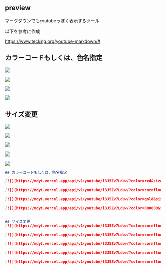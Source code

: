 ## preview
マークダウンでもyoutubeっぽく表示するツール　

以下を参考に作成　　

https://www.tecking.org/youtube-markdown/#

## カラーコードもしくは、色名指定

[![](https://mdyt.vercel.app/api/v1/youtube/l3J5Zv7Lduw/?color=red&size=100)](https://www.youtube.com/watch?v=l3J5Zv7Lduw)

[![](https://mdyt.vercel.app/api/v1/youtube/l3J5Zv7Lduw/?color=cornflowerblue&size=100)](https://www.youtube.com/watch?v=l3J5Zv7Lduw)

[![](https://mdyt.vercel.app/api/v1/youtube/l3J5Zv7Lduw/?color=gold&size=100)](https://www.youtube.com/watch?v=l3J5Zv7Lduw)

[![](https://mdyt.vercel.app/api/v1/youtube/l3J5Zv7Lduw/?color=000000&size=100)](https://www.youtube.com/watch?v=l3J5Zv7Lduw)


## サイズ変更
[![](https://mdyt.vercel.app/api/v1/youtube/l3J5Zv7Lduw/?color=cornflowerblue&size=５0)](https://www.youtube.com/watch?v=l3J5Zv7Lduw)

[![](https://mdyt.vercel.app/api/v1/youtube/l3J5Zv7Lduw/?color=cornflowerblue&size=100)](https://www.youtube.com/watch?v=l3J5Zv7Lduw)

[![](https://mdyt.vercel.app/api/v1/youtube/l3J5Zv7Lduw/?color=cornflowerblue&size=150)](https://www.youtube.com/watch?v=l3J5Zv7Lduw)

[![](https://mdyt.vercel.app/api/v1/youtube/l3J5Zv7Lduw/?color=cornflowerblue&size=200)](https://www.youtube.com/watch?v=l3J5Zv7Lduw)

[![](https://mdyt.vercel.app/api/v1/youtube/l3J5Zv7Lduw/?color=cornflowerblue&size=250)](https://www.youtube.com/watch?v=l3J5Zv7Lduw)


```markdown
## カラーコードもしくは、色名指定

[![](https://mdyt.vercel.app/api/v1/youtube/l3J5Zv7Lduw/?color=red&size=100)](https://www.youtube.com/watch?v=l3J5Zv7Lduw)

[![](https://mdyt.vercel.app/api/v1/youtube/l3J5Zv7Lduw/?color=cornflowerblue&size=100)](https://www.youtube.com/watch?v=l3J5Zv7Lduw)

[![](https://mdyt.vercel.app/api/v1/youtube/l3J5Zv7Lduw/?color=gold&size=100)](https://www.youtube.com/watch?v=l3J5Zv7Lduw)

[![](https://mdyt.vercel.app/api/v1/youtube/l3J5Zv7Lduw/?color=000000&size=100)](https://www.youtube.com/watch?v=l3J5Zv7Lduw)


## サイズ変更
[![](https://mdyt.vercel.app/api/v1/youtube/l3J5Zv7Lduw/?color=cornflowerblue&size=５0)](https://www.youtube.com/watch?v=l3J5Zv7Lduw)

[![](https://mdyt.vercel.app/api/v1/youtube/l3J5Zv7Lduw/?color=cornflowerblue&size=100)](https://www.youtube.com/watch?v=l3J5Zv7Lduw)

[![](https://mdyt.vercel.app/api/v1/youtube/l3J5Zv7Lduw/?color=cornflowerblue&size=150)](https://www.youtube.com/watch?v=l3J5Zv7Lduw)

[![](https://mdyt.vercel.app/api/v1/youtube/l3J5Zv7Lduw/?color=cornflowerblue&size=200)](https://www.youtube.com/watch?v=l3J5Zv7Lduw)

[![](https://mdyt.vercel.app/api/v1/youtube/l3J5Zv7Lduw/?color=cornflowerblue&size=250)](https://www.youtube.com/watch?v=l3J5Zv7Lduw)
```
